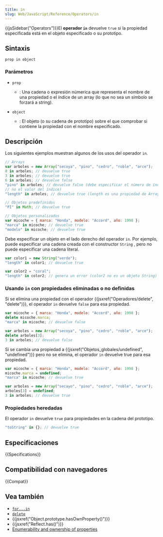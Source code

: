 ```yaml
---
title: in
slug: Web/JavaScript/Reference/Operators/in
---
```


{{jsSidebar("Operators")}}El **operador `in`** devuelve `true` si la propiedad especificada está en el objeto especificado o su prototipo.

## Sintaxis

```
prop in object
```

### Parámetros

- `prop`

  - : Una cadena o expresión númerica que representa el nombre de una propiedad o el índice de un array (lo que no sea un símbolo se forzará a string).

- `object`
  - : El objeto (o su cadena de prototipo) sobre el que comprobar si contiene la propiedad con el nombre especificado.

## Descripción

Los siguientes ejemplos muestran algunos de los usos del operador `in`.

```js
// Arrays
var arboles = new Array("secoya", "pino", "cedro", "roble", "arce");
0 in arboles; // devuelve true
3 in arboles; // devuelve true
6 in arboles; // devuelve false
"pino" in arboles; // devuelve false (debe especificar el número de índice,
// no el valor del índice)
"length" in arboles; // devuelve true (length es una propiedad de Array)

// Objetos predefinidos
"PI" in Math; // devuelve true

// Objetos personalizados
var micoche = { marca: "Honda", modelo: "Accord", año: 1998 };
"marca" in micoche; // devuelve true
"modelo" in micoche; // devuelve true
```

Debe especificar un objeto en el lado derecho del operador `in`. Por ejemplo, puede especificar una cadena creada con el constructor `String` , pero no puede especificar una cadena literal.

```js
var color1 = new String("verde");
"length" in color1; // devuelve true

var color2 = "coral";
"length" in color2; // genera un error (color2 no es un objeto String)
```

### Usando `in` con propiedades eliminadas o no definidas

Si se elimina una propiedad con el operador {{jsxref("Operadores/delete", "delete")}}, el operador `in` devuelve `false` para esa propiedad.

```js
var micoche = { marca: "Honda", modelo: "Accord", año: 1998 };
delete micoche.marca;
"marca" in micoche; // devuelve false

var arboles = new Array("secoya", "pino", "cedro", "roble", "arce");
delete arboles[3];
3 in arboles; // devuelve false
```

Si se cambia una propiedad a {{jsxref("Objetos_globales/undefined", "undefined")}} pero no se elimina, el operador `in` devuelve true para esa propiedad.

```js
var micoche = { marca: "Honda", modelo: "Accord", año: 1998 };
micoche.marca = undefined;
"marca" in micoche; // devuelve true
```

```js
var arboles = new Array("secayo", "pino", "cedro", "roble", "arce");
arboles[3] = undefined;
3 in arboles; // devuelve true
```

### Propiedades heredadas

El operador `in` devuelve `true` para propiedades en la cadena del prototipo.

```js
"toString" in {}; // devuelve true
```

## Especificaciones

{{Specifications}}

## Compatibilidad con navegadores

{{Compat}}

## Vea también

- [`for...in`](/es/docs/Web/JavaScript/Reference/Statements/for...in)
- [`delete`](/es/docs/Web/JavaScript/Reference/Operators/delete)
- {{jsxref("Object.prototype.hasOwnProperty()")}}
- {{jsxref("Reflect.has()")}}
- [Enumerability and ownership of properties](/es/docs/Web/JavaScript/Guide/Enumerability_and_ownership_of_properties)
